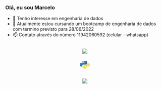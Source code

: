 ### Olá, eu sou Marcelo 
- 👀 Tenho interesse em engenharia de dados
- 🤞 Atualmente estou cursando um bootcamp de engenharia de dados com termino previsto para 28/06/2022
- 📫 Contato através do número 11942060592 (celular - whatsapp)

##

<div align="center">
  <a href="https://github.com/mMarcelo">
  <img height="180em" src="https://github-readme-stats.vercel.app/api?username=mMarcelo&show_icons=true&theme=dark&include_all_commits=true&count_private=true"/>
 
</div>
  
  <div align="center" style="display: inline_block"><br>
 
  <img align="center" alt="Rafa-Python" height="30" width="40" src="https://raw.githubusercontent.com/devicons/devicon/master/icons/python/python-original.svg">

</div>
  
 ##
  
<div align="center">
  <a href="https://https://www.linkedin.com/in/marcelo-araujo-78867222b/" target="_blank"><img src="https://img.shields.io/badge/-LinkedIn-%230077B5?style=for-the-badge&logo=linkedin&logoColor=white" target="_blank"></a>
  
</div>
    
  
